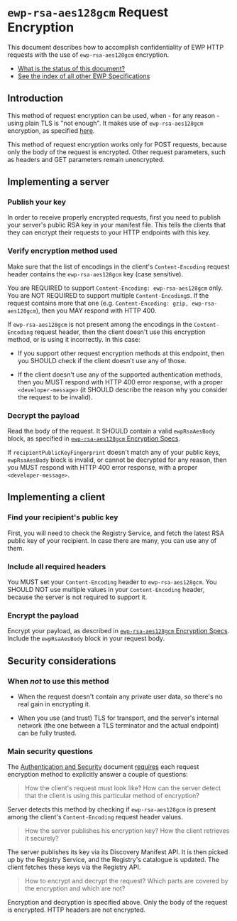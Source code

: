 `ewp-rsa-aes128gcm` Request Encryption
======================================

This document describes how to accomplish confidentiality of EWP HTTP requests
with the use of `ewp-rsa-aes128gcm` encryption.

* [What is the status of this document?][statuses]
* [See the index of all other EWP Specifications][develhub]


Introduction
------------

This method of request encryption can be used, when - for any reason - using
plain TLS is "not enough". It makes use of `ewp-rsa-aes128gcm` encryption, as
specified [here][encr-spec].

This method of request encryption works only for POST requests, because only
the body of the request is encrypted. Other request parameters, such as headers
and GET parameters remain unencrypted.


Implementing a server
---------------------

### Publish your key

In order to receive properly encrypted requests, first you need to publish your
server's public RSA key in your manifest file. This tells the clients that they
can encrypt their requests to your HTTP endpoints with this key.


### Verify encryption method used

Make sure that the list of encodings in the client's `Content-Encoding` request
header contains the `ewp-rsa-aes128gcm` key (case sensitive).

You are REQUIRED to support `Content-Encoding: ewp-rsa-aes128gcm` only. You are
NOT REQUIRED to support multiple `Content-Encoding`s. If the request contains
more that one (e.g. `Content-Encoding: gzip, ewp-rsa-aes128gcm`), then you MAY
respond with HTTP 400.

If `ewp-rsa-aes128gcm` is not present among the encodings in the
`Content-Encoding` request header, then the client doesn't use this encryption
method, or is using it incorrectly. In this case:

 * If you support other request encryption methods at this endpoint, then
   you SHOULD check if the client doesn't use any of those.

 * If the client doesn't use any of the supported authentication methods, then
   you MUST respond with HTTP 400 error response, with a proper
   `<developer-message>` (it SHOULD describe the reason why you consider the
   request to be invalid).


### Decrypt the payload

Read the body of the request. It SHOULD contain a valid `ewpRsaAesBody` block,
as specified in [`ewp-rsa-aes128gcm` Encryption Specs][encr-spec].

If `recipientPublicKeyFingerprint` doesn't match any of your public keys,
`ewpRsaAesBody` block is invalid, or cannot be decrypted for any reason, then
you MUST respond with HTTP 400 error response, with a proper
`<developer-message>`.


Implementing a client
---------------------

### Find your recipient's public key

First, you will need to check the Registry Service, and fetch the latest RSA
public key of your recipient. In case there are many, you can use any of them.


### Include all required headers

You MUST set your `Content-Encoding` header to `ewp-rsa-aes128gcm`. You SHOULD
NOT use multiple values in your `Content-Encoding` header, because the server
is not required to support it.


### Encrypt the payload

Encrypt your payload, as described in [`ewp-rsa-aes128gcm` Encryption
Specs][encr-spec]. Include the `ewpRsaAesBody` block in your request body.


Security considerations
-----------------------

### When *not* to use this method

 * When the request doesn't contain any private user data, so there's no real
   gain in encrypting it.

 * When you use (and trust) TLS for transport, and the server's internal
   network (the one between a TLS terminator and the actual endpoint) can be
   fully trusted.


### Main security questions

The [Authentication and Security][sec-intro] document
[requires][sec-method-rules] each request encryption method to explicitly
answer a couple of questions:

> How the client's request must look like? How can the server detect that the
> client is using this particular method of encryption?

Server detects this method by checking if `ewp-rsa-aes128gcm` is present
among the client's `Content-Encoding` request header values.

> How the server publishes his encryption key? How the client retrieves it
> securely?

The server publishes its key via its Discovery Manifest API. It is then picked
up by the Registry Service, and the Registry's catalogue is updated. The client
fetches these keys via the Registry API.

> How to encrypt and decrypt the request? Which parts are covered by the
> encryption and which are not?

Encryption and decryption is specified above. Only the body of the request is
encrypted. HTTP headers are not encrypted.


[develhub]: http://developers.erasmuswithoutpaper.eu/
[statuses]: https://github.com/erasmus-without-paper/ewp-specs-management/blob/stable-v1/README.md#statuses
[sec-intro]: https://github.com/erasmus-without-paper/ewp-specs-sec-intro
[sec-method-rules]: https://github.com/erasmus-without-paper/ewp-specs-sec-intro#rules
[encr-spec]: https://github.com/erasmus-without-paper/ewp-specs-sec-rsa-aes128gcm
